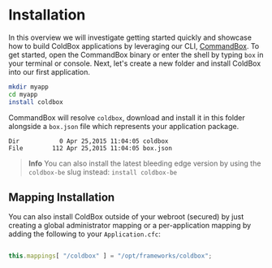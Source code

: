 # Installation

In this overview we will investigate getting started quickly and showcase how to build ColdBox applications by leveraging our CLI, [CommandBox](http://www.ortussolutions.com/products/commandbox).  To get started, open the CommandBox binary or enter the shell by typing `box` in your terminal or console.  Next, let's create a new folder and install ColdBox into our first application.

```bash
mkdir myapp
cd myapp
install coldbox
```

CommandBox will resolve `coldbox`, download and install it in this folder alongside a `box.json` file which represents your application package.  

```
Dir           0 Apr 25,2015 11:04:05 coldbox
File        112 Apr 25,2015 11:04:05 box.json
```

> **Info** You can also install the latest bleeding edge version by using the `coldbox-be` slug instead: `install coldbox-be`

## Mapping Installation
You can also install ColdBox outside of your webroot (secured) by just creating a global administrator mapping or a per-application mapping by adding the following to your `Application.cfc`:

```js

this.mappings[ "/coldbox" ] = "/opt/frameworks/coldbox";
```
